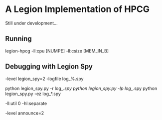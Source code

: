 # A Legion Implementation of HPCG 
Still under development...

## Running
legion-hpcg -ll:cpu [NUMPE] -ll:csize [MEM_IN_B]

## Debugging with Legion Spy
-level legion_spy=2 -logfile log_%.spy

python legion_spy.py -r log_*.spy
python legion_spy.py -lp log_*.spy
python legion_spy.py -ez log_*.spy

-ll:util 0 -hl:separate

-level announce=2
